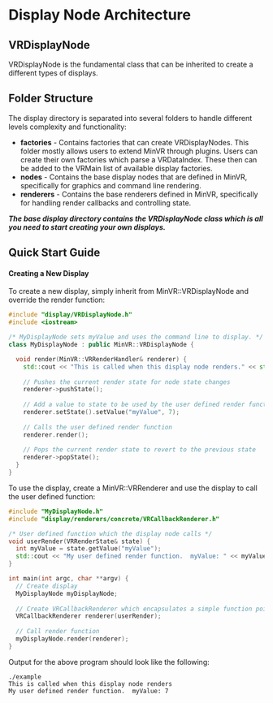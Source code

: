 # Display Node Architecture

## VRDisplayNode

VRDisplayNode is the fundamental class that can be inherited to create a different types of displays.

## Folder Structure

The display directory is separated into several folders to handle different levels complexity and functionality:

* **factories** - Contains factories that can create VRDisplayNodes.  This folder mostly allows users to extend MinVR through plugins.  Users can create their own factories which parse a VRDataIndex.  These then can be added to the VRMain list of available display factories.
* **nodes** - Contains the base display nodes that are defined in MinVR, specifically for graphics and command line rendering.
* **renderers** - Contains the base renderers defined in MinVR, specifically for handling render callbacks and controlling state.

***The base display directory contains the VRDisplayNode class which is all you need to start creating your own displays.***

## Quick Start Guide

#### Creating a New Display

To create a new display, simply inherit from MinVR::VRDisplayNode and override the render function:

  ```c++
  #include "display/VRDisplayNode.h"
  #include <iostream>
  
  /* MyDisplayNode sets myValue and uses the command line to display. */
  class MyDisplayNode : public MinVR::VRDisplayNode {
  
    void render(MinVR::VRRenderHandler& renderer) {
      std::cout << "This is called when this display node renders." << std::endl;
    
      // Pushes the current render state for node state changes
      renderer->pushState();
      
      // Add a value to state to be used by the user defined render function
      renderer.setState().setValue("myValue", 7);
      
      // Calls the user defined render function
      renderer.render();
      
      // Pops the current render state to revert to the previous state
      renderer->popState();
    }
  }
  ```
  
To use the display, create a MinVR::VRRenderer and use the display to call the user defined function:
    
  ```c++
  #include "MyDisplayNode.h"
  #include "display/renderers/concrete/VRCallbackRenderer.h"
  
  /* User defined function which the display node calls */
  void userRender(VRRenderState& state) {
    int myValue = state.getValue("myValue");
    std::cout << "My user defined render function.  myValue: " << myValue << std::endl;
  }
  
  int main(int argc, char **argv) {
    // Create display
    MyDisplayNode myDisplayNode;
    
    // Create VRCallbackRenderer which encapsulates a simple function pointer
    VRCallbackRenderer renderer(userRender);
    
    // Call render function
    myDisplayNode.render(renderer);
  }
  ```
  
Output for the above program should look like the following:

  ```
  ./example
  This is called when this display node renders
  My user defined render function.  myValue: 7
  ```


